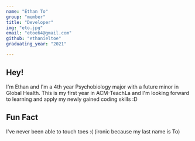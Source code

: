 ```yaml
---
name: "Ethan To"
group: "member"
title: "Developer"
img: "eto.jpg"
email: "etoe64@gmail.com"
github: "ethanieltoe"
graduating_year: "2021"

---
```


## Hey!
I'm Ethan and I'm a 4th year Psychobiology major with a future minor in Global Health. This is my first year in ACM-TeachLa and I'm looking forward to learning and apply my newly gained coding skills :D
## Fun Fact
I've never been able to touch toes :( (ironic because my last name is To)
